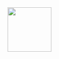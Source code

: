 <div id="header" align="center">
  <img src="https://media.giphy.com/media/26tn33aiTi1jkl6H6/giphy.gif" width="100"/>
</div>



